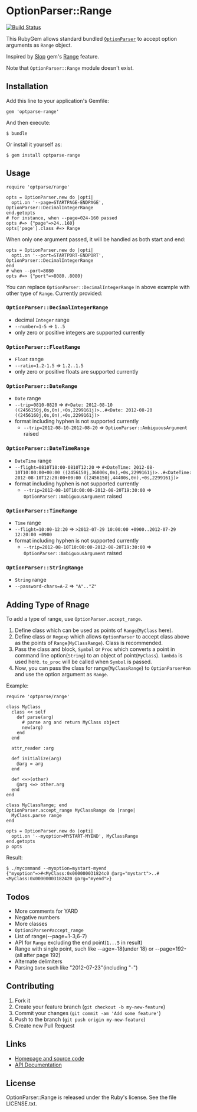 OptionParser::Range
===================

[![Build Status](https://secure.travis-ci.org/KitaitiMakoto/optparse-range.png?branch=master)](http://travis-ci.org/KitaitiMakoto/optparse-range)

This RubyGem allows standard bundled [`OptionParser`][optparse] to accept option arguments as `Range` object.

Inspired by [Slop][slop] gem's [Range][sloprange] feature.

Note that `OptionParser::Range` module doesn't exist.

Installation
------------

Add this line to your application's Gemfile:

    gem 'optparse-range'

And then execute:

    $ bundle

Or install it yourself as:

    $ gem install optparse-range

Usage
-----

    require 'optparse/range'
    
    opts = OptionParser.new do |opti|
      opti.on '--page=STARTPAGE-ENDPAGE', OptionParser::DecimalIntegerRange
    end.getopts
    # for instance, when --page=024-160 passed
    opts #=> {"page"=>24..160}
    opts['page'].class #=> Range

When only one argument passed, it will be handled as both start and end:

    opts = OptionParser.new do |opti|
      opti.on '--port=STARTPORT-ENDPORT', OptionParser::DecimalIntegerRange
    end
    # when --port=8080
    opts #=> {"port"=>8080..8080}

You can replace `OptionParser::DecimalIntegerRange` in above example with other type of `Range`.
Currently provided:

### `OptionParser::DecimalIntegerRange` ###

* decimal `Integer` range
* `--number=1-5` => `1..5`
*  only zero or positive integers are supported currently

### `OptionParser::FloatRange` ###

* `Float` range
* `--ratio=1.2-1.5` => `1.2..1.5`
* only zero or positive floats are supported currently

### `OptionParser::DateRange` ###
* `Date` range
* `--trip=0810-0820` => `#<Date: 2012-08-10 ((2456150j,0s,0n),+0s,2299161j)>..#<Date: 2012-08-20 ((2456160j,0s,0n),+0s,2299161j)>`
* format including hyphen is not supported currently
  * `--trip=2012-08-10-2012-08-20` => `OptionParser::AmbiguousArgument` raised

### `OptionParser::DateTimeRange` ###

* `DateTime` range
* `--flight=0810T10:00-0810T12:20` => `#<DateTime: 2012-08-10T10:00:00+00:00 ((2456150j,36000s,0n),+0s,2299161j)>..#<DateTime: 2012-08-10T12:20:00+00:00 ((2456150j,44400s,0n),+0s,2299161j)>`
* format including hyphen is not supported currently
  * `--trip=2012-08-10T10:00:00-2012-08-20T19:30:00` => `OptionParser::AmbiguousArgument` raised

### `OptionParser::TimeRange` ###

* `Time` range
* `--flight=10:00-12:20` => `>2012-07-29 10:00:00 +0900..2012-07-29 12:20:00 +0900`
* format including hyphen is not supported currently
  * `--trip=2012-08-10T10:00:00-2012-08-20T19:30:00` => `OptionParser::AmbiguousArgument` raised

### `OptionParser::StringRange` ###

* `String` range
* `--password-chars=A-Z` => `"A".."Z"`

Adding Type of Rnage
--------------------

To add a type of range, use `OptionParser.accept_range`.

1. Define class which can be used as points of `Range`(`MyClass` here).
2. Define class or `Regexp` which allows `OptionParser` to accept class above
   as the points of `Range`(`MyClassRange`). Class is recommended.
3. Pass the class and block, `Symbol` or `Proc` which
   converts a point in command line option(`String`) to an object of point(`MyClass`).
   `lambda` is used here. `to_proc` will be called when `Symbol` is passed.
4. Now, you can pass the class for range(`MyClassRange`) to `OptionParser#on`
   and use the option argument as `Range`.

Example:

    require 'optparse/range'
    
    class MyClass
      class << self
        def parse(arg)
          # parse arg and return MyClass object
          new(arg)
        end
      end
    
      attr_reader :arg
    
      def initialize(arg)
        @arg = arg
      end
    
      def <=>(other)
        @arg <=> other.arg
      end
    end
    
    class MyClassRange; end
    OptionParser.accept_range MyClassRange do |range|
      MyClass.parse range
    end
    
    opts = OptionParser.new do |opti|
      opti.on '--myoption=MYSTART-MYEND', MyClassRange
    end.getopts
    p opts

Result:

    $ ./mycommand --myoption=mystart-myend
    {"myoption"=>#<MyClass:0x000000031824c0 @arg="mystart">..#<MyClass:0x00000003182420 @arg="myend">}

Todos
-----

* More comments for YARD
* Negative numbers
* More classes
* `OptioniParser#accept_range`
* List of range(--page=1-3,6-7)
* API for `Range` excluding the end point(`1...5` in result)
* Range with single point, such like --age=-18(under 18) or --page=192-(all after page 192)
* Alternate delimiters
* Parsing `Date` such like "2012-07-23"(including "-")

Contributing
------------

1. Fork it
2. Create your feature branch (`git checkout -b my-new-feature`)
3. Commit your changes (`git commit -am 'Add some feature'`)
4. Push to the branch (`git push origin my-new-feature`)
5. Create new Pull Request

Links
-----

* [Homepage and source code][repo]
* [API Documentation][rubydoc]

[optparse]:  http://rubydoc.info/stdlib/optparse/frames
[slop]:      https://github.com/injekt/slop
[sloprange]: https://github.com/injekt/slop/wiki/Ranges
[repo]:      https://github.com/KitaitiMakoto/optparse-range
[rubydoc]:   http://rubydoc.info/gems/optparse-range/frames

License
-------

OptionParser::Range is released under the Ruby's license.
See the file LICENSE.txt.
